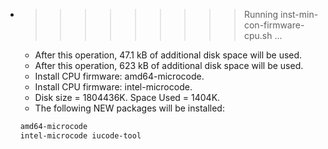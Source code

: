 * >>>>>>>>> Running inst-min-con-firmware-cpu.sh ...
  * After this operation, 47.1 kB of additional disk space will be used.
  * After this operation, 623 kB of additional disk space will be used.
  * Install CPU firmware: amd64-microcode.
  * Install CPU firmware: intel-microcode.
  * Disk size = 1804436K. Space Used = 1404K.
  * The following NEW packages will be installed:
  ```bash
  amd64-microcode
  intel-microcode iucode-tool
  ```
